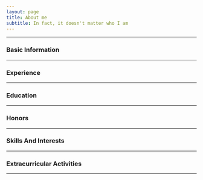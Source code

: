 ```yaml
---
layout: page
title: About me
subtitle: In fact, it doesn't matter who I am
---
```


---

### Basic Information


---

### Experience


---

### Education


---

### Honors


---

### Skills And Interests


---

### Extracurricular Activities


---
